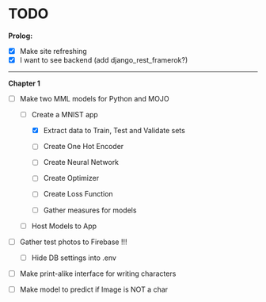 # TODO

<b>Prolog:</b>

- [x] Make site refreshing
- [x] I want to see backend (add django_rest_framerok?)

---

<b>Chapter 1</b>


- [ ] Make two MML models for Python and MOJO
    - [ ] Create a MNIST app
        - [X] Extract data to Train, Test and Validate sets
        - [ ] Create One Hot Encoder
        - [ ] Create Neural Network
        - [ ] Create Optimizer
        - [ ] Create Loss Function
        - [ ] Gather measures for models
        
        
    - [ ] Host Models to App 


- [ ] Gather test photos to Firebase !!!
    - [ ] Hide DB settings into .env 
- [ ] Make print-alike interface for writing characters
- [ ] Make model to predict if Image is NOT a char

